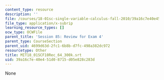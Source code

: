 ```yaml
---
content_type: resource
description: ''
file: /courses/18-01sc-single-variable-calculus-fall-2010/39a16c7e40e451d08715d05e828c283d_MIT18_01SCF10Rec_64_300k.vtt
file_type: application/x-subrip
learning_resource_types: []
ocw_type: OCWFile
parent_title: 'Session 85: Review for Exam 4'
parent_type: CourseSection
parent_uid: 4699d63d-2fc1-6b8b-d7fc-498a382dc972
resourcetype: Other
title: MIT18_01SCF10Rec_64_300k.srt
uid: 39a16c7e-40e4-51d0-8715-d05e828c283d
---
```

None

